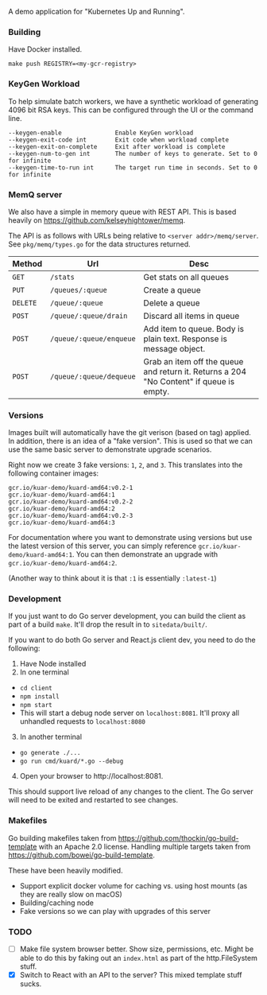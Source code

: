 A demo application for "Kubernetes Up and Running".


### Building

Have Docker installed.

```
make push REGISTRY=<my-gcr-registry>
```

### KeyGen Workload

To help simulate batch workers, we have a synthetic workload of generating 4096 bit RSA keys.  This can be configured through the UI or the command line.

```
--keygen-enable               Enable KeyGen workload
--keygen-exit-code int        Exit code when workload complete
--keygen-exit-on-complete     Exit after workload is complete
--keygen-num-to-gen int       The number of keys to generate. Set to 0 for infinite
--keygen-time-to-run int      The target run time in seconds. Set to 0 for infinite
```

### MemQ server

We also have a simple in memory queue with REST API.  This is based heavily on https://github.com/kelseyhightower/memq.

The API is as follows with URLs being relative to `<server addr>/memq/server`.  See `pkg/memq/types.go` for the data structures returned.

| Method | Url | Desc
| --- | --- | ---
| `GET` | `/stats` | Get stats on all queues
| `PUT` | `/queues/:queue` | Create a queue
| `DELETE` | `/queue/:queue` | Delete a queue
| `POST` | `/queue/:queue/drain` | Discard all items in queue
| `POST` | `/queue/:queue/enqueue` | Add item to queue.  Body is plain text. Response is message object.
| `POST` | `/queue/:queue/dequeue` | Grab an item off the queue and return it. Returns a 204 "No Content" if queue is empty.

### Versions

Images built will automatically have the git verison (based on tag) applied.  In addition, there is an idea of a "fake version".  This is used so that we can use the same basic server to demonstrate upgrade scenarios.

Right now we create 3 fake versions: `1`, `2`, and `3`.  This translates into the following container images:

```
gcr.io/kuar-demo/kuard-amd64:v0.2-1
gcr.io/kuar-demo/kuard-amd64:1
gcr.io/kuar-demo/kuard-amd64:v0.2-2
gcr.io/kuar-demo/kuard-amd64:2
gcr.io/kuar-demo/kuard-amd64:v0.2-3
gcr.io/kuar-demo/kuard-amd64:3
```

For documentation where you want to demonstrate using versions but use the latest version of this server, you can simply reference `gcr.io/kuar-demo/kuard-amd64:1`.  You can then demonstrate an upgrade with `gcr.io/kuar-demo/kuard-amd64:2`.

(Another way to think about it is that `:1` is essentially `:latest-1`)

### Development

If you just want to do Go server development, you can build the client as part of a build `make`.  It'll drop the result in to `sitedata/built/`.

If you want to do both Go server and React.js client dev, you need to do the following:
1. Have Node installed
2. In one terminal
  * `cd client`
  * `npm install`
  * `npm start`
  * This will start a debug node server on `localhost:8081`.  It'll proxy all unhandled requests to `localhost:8080`
3. In another terminal
  * `go generate ./...`
  * `go run cmd/kuard/*.go --debug`
4. Open your browser to http://localhost:8081.

This should support live reload of any changes to the client.  The Go server will need to be exited and restarted to see changes.

### Makefiles

Go building makefiles taken from
https://github.com/thockin/go-build-template with an Apache 2.0 license.
Handling multiple targets taken from https://github.com/bowei/go-build-template.

These have been heavily modified.
* Support explicit docker volume for caching vs. using host mounts (as they are really slow on macOS)
* Building/caching node
* Fake versions so we can play with upgrades of this server

### TODO
* [ ] Make file system browser better.  Show size, permissions, etc.  Might be able to do this by faking out an `index.html` as part of the http.FileSystem stuff.
* [x] Switch to React with an API to the server?  This mixed template stuff sucks.
